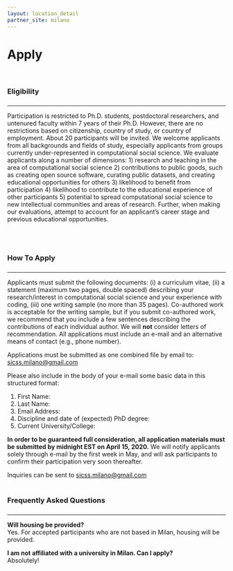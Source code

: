 ```yaml
---
layout: location_detail
partner_site: milano
---
```


<h1 class="display-4">Apply</h1>
<br />

### Eligibility
### <a name="eligibility"></a>

---

Participation is restricted to Ph.D. students, postdoctoral researchers, and untenured faculty within 7 years of their Ph.D. However, there are no restrictions based on citizenship, country of study, or country of employment. About 20 participants will be invited. We welcome applicants from all backgrounds and fields of study, especially applicants from groups currently under-represented in computational social science. We evaluate applicants along a number of dimensions: 1) research and teaching in the area of computational social science 2) contributions to public goods, such as creating open source software, curating public datasets, and creating educational opportunities for others 3) likelihood to benefit from participation 4) likelihood to contribute to the educational experience of other participants 5) potential to spread computational social science to new intellectual communities and areas of research. Further, when making our evaluations, attempt to account for an applicant’s career stage and previous educational opportunities.

<br /><br/>

### How To Apply
### <a name="how_to_apply"></a>

---


Applicants must submit the following documents: (i) a curriculum vitae, (ii) a statement (maximum two pages, double spaced) describing your research/interest in computational social science and your experience with coding, (iii) one writing sample (no more than 35 pages). Co-authored work is acceptable for the writing sample, but if you submit co-authored work, we recommend that you include a few sentences describing the contributions of each individual author. We will **not** consider letters of recommendation. All applications must include an e-mail and an alternative means of contact (e.g., phone number).

Applications must be submitted as one combined file by email to: sicss.milano@gmail.com

Please also include in the body of your e-mail some basic data in this structured format:
1.	First Name:
2.	Last Name:
3.	Email Address:
4.	Discipline and date of (expected) PhD degree:
5.	Current University/College:

**In order to be guaranteed full consideration, all application materials must be submitted by midnight EST on April 15, 2020.** We will notify applicants solely through e-mail by the first week in May, and will ask participants to confirm their participation very soon thereafter.

Inquiries can be sent to sicss.milano@gmail.com
<br/><br/>


### Frequently Asked Questions
### <a name="faq"></a>

---


<b>Will housing be provided?</b><br/>
Yes. For accepted participants who are not based in Milan, housing will be provided.
<br/>

<b>I am not affiliated with a university in Milan. Can I apply?</b><br/>
Absolutely!
